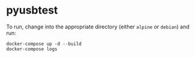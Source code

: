# pyusbtest

To run, change into the appropriate directory (either `alpine` or `debian`) and run:

```
docker-compose up -d --build
docker-compose logs
```
